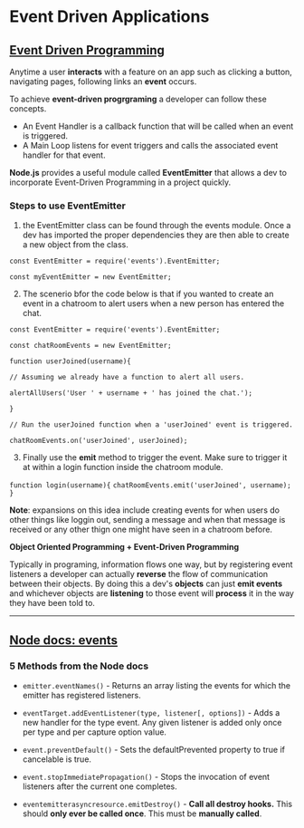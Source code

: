 # Event Driven Applications

## [Event Driven Programming](https://alligator.io/nodejs/event-driven-programming/)

Anytime a user  **interacts** with a feature on an app such as clicking a button, navigating pages, following links an **event** occurs.

To achieve **event-driven progrgraming** a developer can follow these concepts.

- An Event Handler is a callback function that will be called when an event is triggered.
- A Main Loop listens for event triggers and calls the associated event handler for that event.

**Node.js** provides a useful module called **EventEmitter** that allows a dev to incorporate Event-Driven Programming in a project quickly.

### Steps to use EventEmitter
1. the EventEmitter class can be found through the events module. Once a dev has imported the proper dependencies they are then able to create a new object from the class.

`const EventEmitter = require('events').EventEmitter;`

`const myEventEmitter = new EventEmitter;`

2. The scenerio bfor the code below is that if you wanted to create an event in a chatroom to alert users when a new person has entered the chat. 

`const EventEmitter = require('events').EventEmitter;`

`const chatRoomEvents = new EventEmitter;`

`function userJoined(username){`

`// Assuming we already have a function to alert all users.`

`alertAllUsers('User ' + username + ' has joined the chat.');`

`}`

`// Run the userJoined function when a 'userJoined' event is triggered.`

`chatRoomEvents.on('userJoined', userJoined);`

3. Finally use the **emit** method to trigger the event. Make sure to trigger it at within a login function inside the chatroom module.

`function login(username){`
`chatRoomEvents.emit('userJoined', username);`
`}`

**Note**: expansions on this idea include creating events for when users do other things like loggin out, sending a message and when that message is received or any other thign one might have seen in a chatroom before. 

**Object Oriented Programming + Event-Driven Programming**

Typically in programing, information flows one way, but by registering event listeners a developer can actually **reverse** the flow of communication between their objects. By doing this a dev's **objects** can just **emit events** and whichever objects are **listening** to those event will **process** it in the way they have been told to.

--- 


## [Node docs: events](https://nodejs.org/api/events.html)

### 5 Methods from the Node docs

- `emitter.eventNames()` - Returns an array listing the events for which the emitter has registered listeners. 

- `eventTarget.addEventListener(type, listener[, options])` - Adds a new handler for the type event. Any given listener is added only once per type and per capture option value.

- `event.preventDefault()` - Sets the defaultPrevented property to true if cancelable is true.

- `event.stopImmediatePropagation()` - Stops the invocation of event listeners after the current one completes.

- `eventemitterasyncresource.emitDestroy()` - **Call all destroy hooks.** This should **only ever be called once**. This must be **manually called**. 




